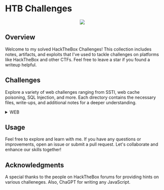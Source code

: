 # HTB Challenges 
<p align="center">

<img src="https://github.com/RosePwns/HTB_Challenges/blob/main/assets/rosehacks.PNG"> 
  
</p>

## Overview

Welcome to my solved HackTheBox Challenges! This collection includes notes, artifacts, and exploits that I've used to tackle challenges on platforms like HackTheBox and other CTFs. Feel free to leave a star if you found a writeup helpful. 

## Challenges

Explore a variety of web challenges ranging from SSTI, web cache poisoning, SQL Injection, and more. Each directory contains the necessary files, write-ups, and additional notes for a deeper understanding.

<details>
<br>
<summary> WEB </summary>
  

|No.|Column 1|Column 2|Column 3|
|:-:|:-------:|:-------:|:-------:|
|1. |[Easter Bunny](/web/Easter_Bunny)|[Baby Interdimensional Internet](/web/Baby_Interdimensional_Internet)|[Cult of Pickles](web/Cult_of_Pickles)|
|2. |[Gunship](/web/Gunship)|[Spookifier](/web/Spookifier)|[Render Quest](/web/Render_Quest/)|
|3. |[ApacheBlaze](web/ApacheBlaze/)|[Cursed_Party](/web/Cursed_Party/)||[JSCalc](/web/JsCalc/)|
|4. |[ProxyAsAService](web/ProxyAsAService)
</details>

## Usage

Feel free to explore and learn with me. If you have any questions or improvements, open an issue or submit a pull request. Let's collaborate and enhance our skills together!

## Acknowledgments

A special thanks to the people on HackTheBox forums for providing hints on various challeneges. Also, ChaGPT for writing any JavaScript. 
